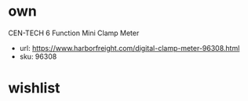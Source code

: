 # own
CEN-TECH 
6 Function Mini Clamp Meter
- url: https://www.harborfreight.com/digital-clamp-meter-96308.html
- sku: 96308

# wishlist
